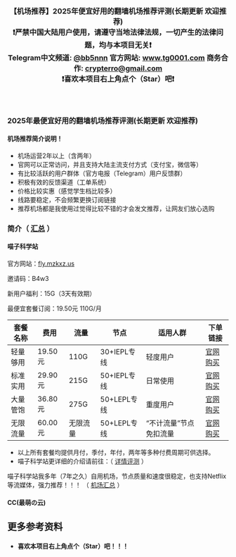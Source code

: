<!--
 * @Description:
 * @telegram: @vvvvvbots
-->
<div align="center">
<strong> <h3>【机场推荐】2025年便宜好用的翻墙机场推荐评测(长期更新 欢迎推荐)<br>
 ❗️严禁中国大陆用户使用，请遵守当地法律法规，一切产生的法律问题，均与本项目无关❗️<br>
 <a>Telegram中文频道:</a> <a href="https://t.me/bb5nnn">@bb5nnn</a>  <a>官方网站:</a> <a href="https://www.tg0001.com">www.tg0001.com</a>  <a>商务合作:</a> <a href="mailto:crypterro@gmail.com">crypterro@gmail.com</a><br>
❗️喜欢本项目右上角点个（Star）吧❗️</strong><h3><br>
</div>

### 2025年最便宜好用的翻墙机场推荐评测(长期更新 欢迎推荐) 

#### 机场推荐简介说明！

- 机场运营2年以上（含两年）
- 官网可以正常访问，并且支持大陆主流支付方式（支付宝，微信等）
- 有比较活跃的用户群体（官方电报（Telegram）用户反馈群）
- 积极有效的反馈渠道（工单系统）
- 价格比较实惠（感觉学生档比较多）
- 线路要稳定，不会频繁更换订阅链接
- 推荐机场都是我使用过觉得比较不错的才会发文推荐，让网友们放心选购

### 简介（ [汇总](https://github.com/GigiAd6zLmd/Telegram-Channel-Group?tab=readme-ov-file#2025%E5%B9%B4%E7%A8%B3%E5%AE%9A%E5%A5%BD%E7%94%A8%E7%9A%84%E6%9C%BA%E5%9C%BA%E6%8E%A8%E8%8D%90%E8%AF%84%E6%B5%8B-%E6%B1%87%E6%80%BB-) ）

#### 喵子科学站

  官方网站：[fly.mzkxz.us](https://fly.mzkxz.top/auth/register?code=B4w3)

  邀请码：B4w3

  新用户福利：15G（3天有效期）

  最便宜套餐订阅：19.50元 110G/月
  
 套餐名称 | 费用 | 流量 | 节点 | 适用人群 | 下单链接 |
 --- | --- | --- | --- | --- | --- |
 轻量够用 | 19.50元 | 110G | 30+IEPL专线 | 轻度用户 | [官网购买](https://fly.mzkxz.top/auth/register?code=B4w3) |
 标准实用 | 29.90元 | 215G | 50+IEPL专线 | 日常使用 | [官网购买](https://fly.mzkxz.top/auth/register?code=B4w3) |
 大量管饱 | 36.80元 | 275G | 50+LEPL专线 | 重度用户 |[官网购买](https://fly.mzkxz.top/auth/register?code=B4w3) |
 无限流量 | 60.00元 | 无限流量 | 50+LEPL专线 | “不计流量”节点免扣流量 |[官网购买](https://fly.mzkxz.top/auth/register?code=B4w3) |

- 以上所有套餐均提供月付，季付，年付，两年等多种付费周期可供选择。
- 喵子科学站更详细的介绍请前往：（ [详情评测](https://github.com/GigiAd6zLmd/SSR-V2ray-Trojan-Clash-Vpn/blob/master/%E8%AF%84%E6%B5%8B/%E2%9C%88%EF%B8%8F%E3%80%90%E9%A1%B6%E7%BA%A7%E6%9C%BA%E5%9C%BA%E6%8E%A8%E8%8D%90%E3%80%91%E5%96%B5%E5%AD%90%E7%A7%91%E5%AD%A6%E7%AB%99%20-%20%E4%BE%BF%E5%AE%9C%E5%AE%9E%E6%83%A0%E3%80%81%E9%AB%98%E6%80%A7%E4%BB%B7%E6%AF%94%E3%80%81%E7%A8%B3%E5%AE%9A%E5%8F%AF%E9%9D%A0.md#%E5%96%B5%E5%AD%90%E7%A7%91%E5%AD%A6%E7%AB%99%E8%AF%A6%E7%BB%86%E8%AF%84%E6%B5%8B) ）

 喵子科学站我多年（7年之久）自用机场，节点质量和速度很稳定，也支持Netflix等流媒体，强力推荐！！！ （ [机场汇总](https://github.com/GigiAd6zLmd/Telegram-Channel-Group?tab=readme-ov-file#2025%E5%B9%B4%E7%A8%B3%E5%AE%9A%E5%A5%BD%E7%94%A8%E7%9A%84%E6%9C%BA%E5%9C%BA%E6%8E%A8%E8%8D%90%E8%AF%84%E6%B5%8B-%E6%B1%87%E6%80%BB-) ）

#### CC(最萌の云)



## 更多参考资料
- #### 喜欢本项目右上角点个（Star）吧！！！